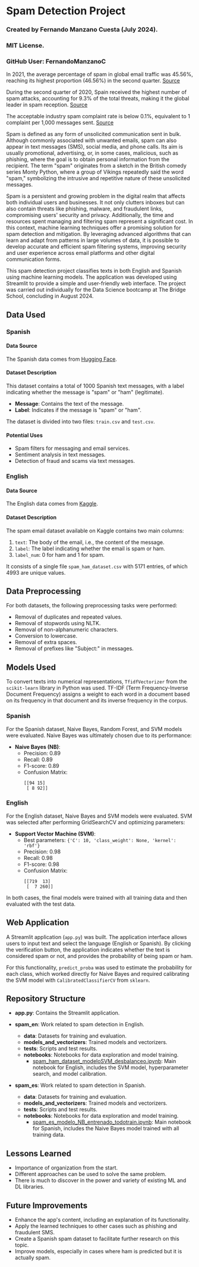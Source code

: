 # Spam Detection Project

### Created by Fernando Manzano Cuesta (July 2024).
### MIT License.
### GitHub User: FernandoManzanoC

In 2021, the average percentage of spam in global email traffic was 45.56%, reaching its highest proportion (46.56%) in the second quarter. [Source](https://www.kaspersky.es/resource-center/threats/spam-statistics-report-q2-2013)

During the second quarter of 2020, Spain received the highest number of spam attacks, accounting for 9.3% of the total threats, making it the global leader in spam reception. [Source](https://www.europapress.es/economia/noticia-espana-lider-mundial-recepcion-spam-segundo-trimestre-928-total-20210817160946.html)

The acceptable industry spam complaint rate is below 0.1%, equivalent to 1 complaint per 1,000 messages sent. [Source](https://help.activecampaign.com/hc/es/articles/360000150570-C%C3%B3mo-reducir-una-alta-tasa-de-quejas-de-spam#:~:text=La%20tasa%20de%20quejas%20de,por%20cada%201%2C000%20mensajes%20enviados.)

Spam is defined as any form of unsolicited communication sent in bulk. Although commonly associated with unwanted emails, spam can also appear in text messages (SMS), social media, and phone calls. Its aim is usually promotional, advertising, or, in some cases, malicious, such as phishing, where the goal is to obtain personal information from the recipient. The term "spam" originates from a sketch in the British comedy series Monty Python, where a group of Vikings repeatedly said the word "spam," symbolizing the intrusive and repetitive nature of these unsolicited messages.

Spam is a persistent and growing problem in the digital realm that affects both individual users and businesses. It not only clutters inboxes but can also contain threats like phishing, malware, and fraudulent links, compromising users' security and privacy. Additionally, the time and resources spent managing and filtering spam represent a significant cost. In this context, machine learning techniques offer a promising solution for spam detection and mitigation. By leveraging advanced algorithms that can learn and adapt from patterns in large volumes of data, it is possible to develop accurate and efficient spam filtering systems, improving security and user experience across email platforms and other digital communication forms.

This spam detection project classifies texts in both English and Spanish using machine learning models. The application was developed using Streamlit to provide a simple and user-friendly web interface. The project was carried out individually for the Data Science bootcamp at The Bridge School, concluding in August 2024.

## Data Used

### Spanish

#### Data Source
The Spanish data comes from [Hugging Face](https://huggingface.co/datasets/softecapps/spam_ham_spanish/tree/main).

#### Dataset Description
This dataset contains a total of 1000 Spanish text messages, with a label indicating whether the message is "spam" or "ham" (legitimate).

- **Message**: Contains the text of the message.
- **Label**: Indicates if the message is "spam" or "ham".

The dataset is divided into two files: `train.csv` and `test.csv`.

#### Potential Uses
- Spam filters for messaging and email services.
- Sentiment analysis in text messages.
- Detection of fraud and scams via text messages.

### English

#### Data Source
The English data comes from [Kaggle](https://www.kaggle.com/datasets/venky73/spam-mails-dataset?resource=download).

#### Dataset Description
The spam email dataset available on Kaggle contains two main columns:

1. `text`: The body of the email, i.e., the content of the message.
2. `label`: The label indicating whether the email is spam or ham.
3. `label_num`: 0 for ham and 1 for spam.

It consists of a single file `spam_ham_dataset.csv` with 5171 entries, of which 4993 are unique values.

## Data Preprocessing

For both datasets, the following preprocessing tasks were performed:
- Removal of duplicates and repeated values.
- Removal of stopwords using NLTK.
- Removal of non-alphanumeric characters.
- Conversion to lowercase.
- Removal of extra spaces.
- Removal of prefixes like "Subject:" in messages.

## Models Used

To convert texts into numerical representations, `TfidfVectorizer` from the `scikit-learn` library in Python was used. TF-IDF (Term Frequency-Inverse Document Frequency) assigns a weight to each word in a document based on its frequency in that document and its inverse frequency in the corpus.

### Spanish

For the Spanish dataset, Naive Bayes, Random Forest, and SVM models were evaluated. Naive Bayes was ultimately chosen due to its performance:

- **Naive Bayes (NB)**: 
  - Precision: 0.89
  - Recall: 0.89
  - F1-score: 0.89
  - Confusion Matrix:
    ```
    [[94 15]
     [ 8 92]]
    ```

### English

For the English dataset, Naive Bayes and SVM models were evaluated. SVM was selected after performing GridSearchCV and optimizing parameters:

- **Support Vector Machine (SVM)**:
  - Best parameters: `{'C': 10, 'class_weight': None, 'kernel': 'rbf'}`
  - Precision: 0.98
  - Recall: 0.98
  - F1-score: 0.98
  - Confusion Matrix:
    ```
    [[719  13]
     [  7 260]]
    ```

In both cases, the final models were trained with all training data and then evaluated with the test data.

## Web Application

A Streamlit application (`app.py`) was built. The application interface allows users to input text and select the language (English or Spanish). By clicking the verification button, the application indicates whether the text is considered spam or not, and provides the probability of being spam or ham.

For this functionality, `predict_proba` was used to estimate the probability for each class, which worked directly for Naive Bayes and required calibrating the SVM model with `CalibratedClassifierCV` from `sklearn`.

## Repository Structure

- **app.py**: Contains the Streamlit application.
  
- **spam_en**: Work related to spam detection in English.
  - **data**: Datasets for training and evaluation.
  - **models_and_vectorizers**: Trained models and vectorizers.
  - **tests**: Scripts and test results.
  - **notebooks**: Notebooks for data exploration and model training.
    - [spam_ham_dataset_modeloSVM_desbalanceo.ipynb](https://github.com/FernandoManzanoC/Spam_detector_by_ML/blob/572d0c9696c889b003b82370241e3c31e57dbf53/spam_en/notebooks_entregables_en/spam_ham_dataset_modeloSVM_desbalanceo.ipynb): Main notebook for English, includes the SVM model, hyperparameter search, and model calibration.

- **spam_es**: Work related to spam detection in Spanish.
  - **data**: Datasets for training and evaluation.
  - **models_and_vectorizers**: Trained models and vectorizers.
  - **tests**: Scripts and test results.
  - **notebooks**: Notebooks for data exploration and model training.
    - [spam_es_modelo_NB_entrenado_todotrain.ipynb](https://github.com/FernandoManzanoC/Spam_detector_by_ML/blob/572d0c9696c889b003b82370241e3c31e57dbf53/spam_es/notebooks_entregables/spam_es_modelo_NB_entrenado_todotrain.ipynb): Main notebook for Spanish, includes the Naive Bayes model trained with all training data.

## Lessons Learned

- Importance of organization from the start.
- Different approaches can be used to solve the same problem.
- There is much to discover in the power and variety of existing ML and DL libraries.

## Future Improvements

- Enhance the app's content, including an explanation of its functionality.
- Apply the learned techniques to other cases such as phishing and fraudulent SMS.
- Create a Spanish spam dataset to facilitate further research on this topic.
- Improve models, especially in cases where ham is predicted but it is actually spam.

